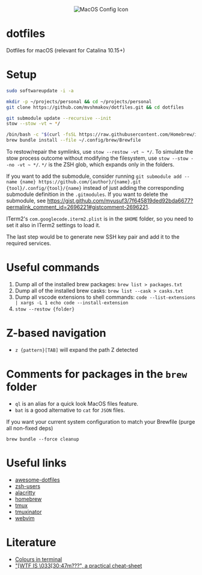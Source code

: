 <p align="center">
  <img src="https://www.alchemists.io/images/projects/mac_os-config/icon.png" alt="MacOS Config Icon"/>
</p>

# dotfiles

Dotfiles for macOS (relevant for Catalina 10.15+)

# Setup

```bash
sudo softwareupdate -i -a

mkdir -p ~/projects/personal && cd ~/projects/personal
git clone https://github.com/mvshmakov/dotfiles.git && cd dotfiles

git submodule update --recursive --init
stow --stow -vt ~ */

/bin/bash -c "$(curl -fsSL https://raw.githubusercontent.com/Homebrew/install/HEAD/install.sh)"
brew bundle install --file ~/.config/brew/Brewfile
```

To restow/repair the symlinks, use `stow --restow -vt ~ */`. To simulate the stow process outcome without modifying the filesystem, use `stow --stow --no -vt ~ */`. `*/` is the ZSH glob, which expands only in the folders.

If you want to add the submodule, consider running `git submodule add --name {name} https://github.com/{author}/{name}.git {tool}/.config/{tool}/{name}` instead of just adding the corresponding submodule definition in the `.gitmodules`. If you want to delete the submodule, see https://gist.github.com/myusuf3/7f645819ded92bda6677?permalink_comment_id=2696221#gistcomment-2696221.

ITerm2's `com.googlecode.iterm2.plist` is in the `$HOME` folder, so you need to set it also in ITerm2 settings to load it.

The last step would be to generate new SSH key pair and add it to the required services.

# Useful commands

1. Dump all of the installed brew packages: `brew list > packages.txt`
2. Dump all of the installed brew casks: `brew list --cask > casks.txt`
3. Dump all vscode extensions to shell commands: `code --list-extensions | xargs -L 1 echo code --install-extension`
4. `stow --restow {folder}`

# Z-based navigation

* `z {pattern}[TAB]` will expand the path Z detected

# Comments for packages in the `brew` folder

* `ql` is an alias for a quick look MacOS files feature.
* `bat` is a good alternative to `cat` for `JSON` files.

If you want your current system configuration to match your Brewfile (purge all non-fixed deps)

`brew bundle --force cleanup`

# Useful links

* [awesome-dotfiles](https://github.com/webpro/awesome-dotfiles)
* [zsh-users](https://github.com/zsh-users)
* [alacritty](https://github.com/alacritty/alacritty)
* [homebrew](https://brew.sh)
* [tmux](https://github.com/tmux/tmux)
* [tmuxinator](https://github.com/tmuxinator/tmuxinator)
* [webvim](https://github.com/vim-dist/webvim)

# Literature

* [Colours in terminal](https://gist.github.com/XVilka/8346728#true-color-detection)
* ["\[WTF IS \033\[30;47m???", a practical cheat-sheet](https://gist.github.com/DNA/ebb9258089e9e1dfd08c58695b3cd6f1)
